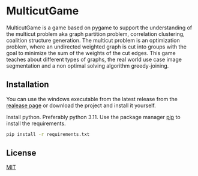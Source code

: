# MulticutGame

MulticutGame is a game based on pygame to support the understanding of the multicut problem aka graph partition problem, correlation clustering, coalition structure generation. 
The multicut problem is an optimization problem, where an undirected weighted graph is cut into groups with the goal to minimize the sum of the weights of the cut edges. 
This game teaches about different types of graphs, the real world use case image segmentation and a non optimal solving algorithm greedy-joining.

## Installation

You can use the windows executable from the latest release from the [realease page](https://github.com/FrederikJW/MulticutGame/releases) or download the project and install it yourself.

Install python. Preferably python 3.11. Use the package manager [pip](https://pip.pypa.io/en/stable/) to install the requirements.

```bash
pip install -r requirements.txt
```

## License

[MIT](https://choosealicense.com/licenses/mit/)
